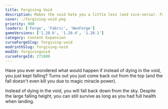 ```yaml
---
title: Forgiving Void
description: Makes the void hate you a little less (and vice-versa). Fall down and come back out on top.
cover: ./forgiving-void.png
priority: 900
loaders: ['Forge', 'Fabric', 'NeoForge']
gameVersions: ['1.20.6', '1.20.4', '1.20.1']
category: Content Expansion
curseForgeSlug: forgiving-void
modrinthSlug: forgiving-void
modId: forgivingvoid
curseForgeId: 271009
---
```


Have you ever wondered what would happen if instead of dying in the void, you just kept falling?
Turns out you just come back out from the top (and the fall doesn't even kill you due to magic miracle power).

Instead of dying in the void, you will fall back down from the sky.
Despite the large falling height, you can still survive as long as you had full health when landing.